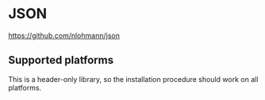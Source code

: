 JSON
====
https://github.com/nlohmann/json


Supported platforms
-------------------
This is a header-only library, so the installation procedure should work on all platforms.
